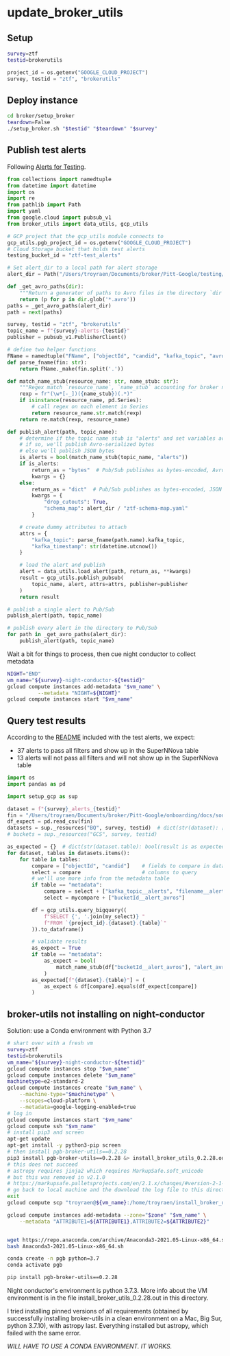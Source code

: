 # update_broker_utils

## Setup

```bash
survey=ztf
testid=brokerutils
```

```python
project_id = os.getenv("GOOGLE_CLOUD_PROJECT")
survey, testid = "ztf", "brokerutils"
```

## Deploy instance

```bash
cd broker/setup_broker
teardown=False
./setup_broker.sh "$testid" "$teardown" "$survey"
```

## Publish test alerts

Following [Alerts for Testing](https://pitt-broker.readthedocs.io/en/develop/broker/alerts-for-testing.html).

```python
from collections import namedtuple
from datetime import datetime
import os
import re
from pathlib import Path
import yaml
from google.cloud import pubsub_v1
from broker_utils import data_utils, gcp_utils

# GCP project that the gcp_utils module connects to
gcp_utils.pgb_project_id = os.getenv("GOOGLE_CLOUD_PROJECT")
# Cloud Storage bucket that holds test alerts
testing_bucket_id = "ztf-test_alerts"

# Set alert_dir to a local path for alert storage
alert_dir = Path("/Users/troyraen/Documents/broker/Pitt-Google/testing/docs/source/working-notes/troyraen/alerts-for-testing")

def _get_avro_paths(dir):
    """Return a generator of paths to Avro files in the directory `dir`."""
    return (p for p in dir.glob('*.avro'))
paths = _get_avro_paths(alert_dir)
path = next(paths)

survey, testid = "ztf", "brokerutils"
topic_name = f"{survey}-alerts-{testid}"
publisher = pubsub_v1.PublisherClient()

# define two helper functions
FName = namedtuple("FName", ["objectId", "candid", "kafka_topic", "avro"])
def parse_fname(fin: str):
    return FName._make(fin.split('.'))

def match_name_stub(resource_name: str, name_stub: str):
    """Regex match `resource_name`, `name_stub` accounting for broker name syntax."""
    rexp = fr"(\w*[-_])({name_stub})(.*)"
    if isinstance(resource_name, pd.Series):
        # call regex on each element in Series
        return resource_name.str.match(rexp)
    return re.match(rexp, resource_name)

def publish_alert(path, topic_name):
    # determine if the topic name stub is "alerts" and set variables accordingly
    # if so, we'll publish Avro-serialized bytes
    # else we'll publish JSON bytes
    is_alerts = bool(match_name_stub(topic_name, "alerts"))
    if is_alerts:
        return_as = "bytes"  # Pub/Sub publishes as bytes-encoded, Avro-serialized
        kwargs = {}
    else:
        return_as = "dict"  # Pub/Sub publishes as bytes-encoded, JSON
        kwargs = {
            "drop_cutouts": True,
            "schema_map": alert_dir / "ztf-schema-map.yaml"
        }

    # create dummy attributes to attach
    attrs = {
        "kafka_topic": parse_fname(path.name).kafka_topic,
        "kafka_timestamp": str(datetime.utcnow())
    }

    # load the alert and publish
    alert = data_utils.load_alert(path, return_as, **kwargs)
    result = gcp_utils.publish_pubsub(
        topic_name, alert, attrs=attrs, publisher=publisher
    )
    return result

# publish a single alert to Pub/Sub
publish_alert(path, topic_name)

# publish every alert in the directory to Pub/Sub
for path in _get_avro_paths(alert_dir):
    publish_alert(path, topic_name)
```

Wait a bit for things to process, then cue night conductor to collect metadata

```bash
NIGHT="END"
vm_name="${survey}-night-conductor-${testid}"
gcloud compute instances add-metadata "$vm_name" \
          --metadata "NIGHT=${NIGHT}"
gcloud compute instances start "$vm_name"
```

## Query test results

According to the [README](https://pitt-broker.readthedocs.io/en/develop/working-notes/troyraen/alerts-for-testing/README.html) included with the test alerts, we expect:

- 37 alerts to pass all filters and show up in the SuperNNova table
- 13 alerts will not pass all filters and will not show up in the SuperNNova table

```python
import os
import pandas as pd

import setup_gcp as sup

dataset = f"{survey}_alerts_{testid}"
fin = "/Users/troyraen/Documents/broker/Pitt-Google/onboarding/docs/source/broker/onboarding/alerts-for-testing/alerts-for-testing.csv"
df_expect = pd.read_csv(fin)
datasets = sup._resources("BQ", survey, testid)  # dict(str(dataset): [str(table),])
# buckets = sup._resources("GCS", survey, testid)

as_expected = {}  # dict(str(dataset.table): bool(result is as expected))
for dataset, tables in datasets.items():
    for table in tables:
        compare = ["objectId", "candid"]    # fields to compare in dataframes
        select = compare                    # columns to query
        # we'll use more info from the metadata table
        if table == "metadata":
            compare = select + ["kafka_topic__alerts", "filename__alert_avros"]
            select = mycompare + ["bucketId__alert_avros"]

        df = gcp_utils.query_bigquery((
            f"SELECT {', '.join(my_select)} "
            f"FROM `{project_id}.{dataset}.{table}`"
        )).to_dataframe()

        # validate results
        as_expect = True
        if table == "metadata":
            as_expect = bool(
                match_name_stub(df["bucketId__alert_avros"], "alert_avros")
            )
        as_expected[f"{dataset}.{table}"] = (
            as_expect & df[compare].equals(df_expect[compare])
        )


```

## broker-utils not installing on night-conductor

Solution: use a Conda environment with Python 3.7

```bash
# shart over with a fresh vm
survey=ztf
testid=brokerutils
vm_name="${survey}-night-conductor-${testid}"
gcloud compute instances stop "$vm_name"
gcloud compute instances delete "$vm_name"
machinetype=e2-standard-2
gcloud compute instances create "$vm_name" \
    --machine-type="$machinetype" \
    --scopes=cloud-platform \
    --metadata=google-logging-enabled=true
# log in
gcloud compute instances start "$vm_name"
gcloud compute ssh "$vm_name"
# install pip3 and screen
apt-get update
apt-get install -y python3-pip screen
# then install pgb-broker-utils==0.2.28
pip3 install pgb-broker-utils==0.2.28 &> install_broker_utils_0.2.28.out
# this does not succeed
# astropy requires jinja2 which requires MarkupSafe.soft_unicode
# but this was removed in v2.1.0
# https://markupsafe.palletsprojects.com/en/2.1.x/changes/#version-2-1-0
# go back to local machine and the download the log file to this directory
exit
gcloud compute scp "troyraen@${vm_name}:/home/troyraen/install_broker_utils_0.2.28.out" .

gcloud compute instances add-metadata --zone="$zone" "$vm_name" \
    --metadata "ATTRIBUTE1=${ATTRIBUTE1},ATTRIBUTE2=${ATTRIBUTE2}"


wget https://repo.anaconda.com/archive/Anaconda3-2021.05-Linux-x86_64.sh
bash Anaconda3-2021.05-Linux-x86_64.sh

conda create -n pgb python=3.7
conda activate pgb

pip install pgb-broker-utils==0.2.28
```

Night conductor's environment is python 3.7.3.
More info about the VM environment is in the file install_broker_utils_0.2.28.out
in this directory.

I tried installing pinned versions of all requirements
(obtained by successfully installing broker-utils in a clean environment on a
Mac, Big Sur, python 3.7.10), with astropy last.
Everything installed but astropy, which failed with the same error.

*WILL HAVE TO USE A CONDA ENVIRONMENT. IT WORKS.*
